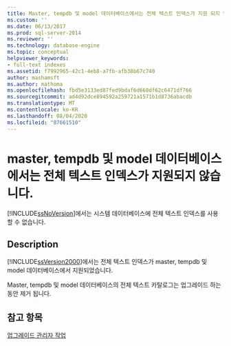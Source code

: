 ```yaml
---
title: Master, tempdb 및 model 데이터베이스에서는 전체 텍스트 인덱스가 지원 되지 않습니다. | Microsoft Docs
ms.custom: ''
ms.date: 06/13/2017
ms.prod: sql-server-2014
ms.reviewer: ''
ms.technology: database-engine
ms.topic: conceptual
helpviewer_keywords:
- full-text indexes
ms.assetid: f7992965-42c1-4eb8-a7fb-afb38b67c740
author: mashamsft
ms.author: mathoma
ms.openlocfilehash: fbd5e3133ed87fed9bdaf6d668df62c6471df766
ms.sourcegitcommit: ad4d92dce894592a259721a1571b1d8736abacdb
ms.translationtype: MT
ms.contentlocale: ko-KR
ms.lasthandoff: 08/04/2020
ms.locfileid: "87661510"
---
```

# <a name="full-text-indexes-on-master-tempdb-and-model-databases-are-not-supported"></a>master, tempdb 및 model 데이터베이스에서는 전체 텍스트 인덱스가 지원되지 않습니다.
  [!INCLUDE[ssNoVersion](../../includes/ssnoversion-md.md)]에서는 시스템 데이터베이스에 전체 텍스트 인덱스를 사용할 수 없습니다.  
  
## <a name="description"></a>Description  
 [!INCLUDE[ssVersion2000](../../includes/ssversion2000-md.md)]에서는 전체 텍스트 인덱스가 master, tempdb 및 model 데이터베이스에서 지원되었습니다.  
  
 Master, tempdb 및 model 데이터베이스의 전체 텍스트 카탈로그는 업그레이드 하는 동안 제거 됩니다.  
  
## <a name="see-also"></a>참고 항목  
 [업그레이드 관리자 작업](../../../2014/sql-server/install/working-with-upgrade-advisor.md)  
  
  
